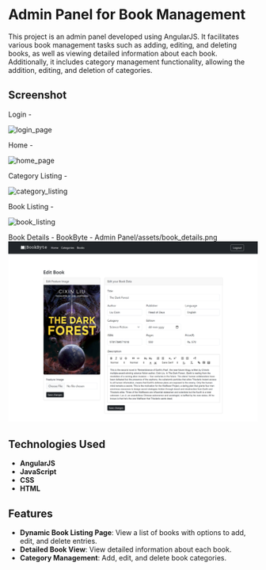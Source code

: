 # Admin Panel for Book Management

This project is an admin panel developed using AngularJS. It facilitates various book management tasks such as adding, editing, and deleting books, as well as viewing detailed information about each book. Additionally, it includes category management functionality, allowing the addition, editing, and deletion of categories.

## Screenshot

Login - 

![login_page](BookByte-Admin-Panel/assets/login.png)

Home - 

![home_page](BookByte-Admin-Panel/assets/home.png)

Category Listing - 

![category_listing](BookByte-Admin-Panel/assets/category_listing.png)

Book Listing - 

![book_listing](BookByte-Admin-Panel/assets/book_listing.png)

Book Details - 
BookByte - Admin Panel/assets/book_details.png
![book_details](./BookByte%20-%20Admin%20Panel/assets/book_details.png)

## Technologies Used

- **AngularJS**
- **JavaScript**
- **CSS**
- **HTML**

## Features

- **Dynamic Book Listing Page**: View a list of books with options to add, edit, and delete entries.
- **Detailed Book View**: View detailed information about each book.
- **Category Management**: Add, edit, and delete book categories.


